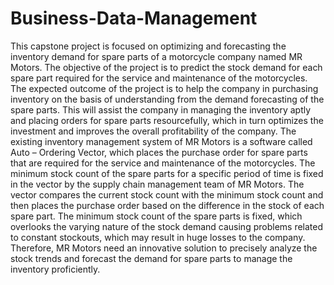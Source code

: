 # Business-Data-Management

This capstone project is focused on optimizing and forecasting the inventory demand for spare parts of a motorcycle company named MR Motors. The objective of the project is to
predict the stock demand for each spare part required for the service and maintenance of the motorcycles. The expected outcome of the project is to help the company in purchasing inventory on the basis of understanding from the demand forecasting of the spare parts. This will assist the company in managing the inventory aptly and placing orders for spare parts resourcefully, which in turn optimizes the investment and improves the overall profitability of the company. The existing inventory management system of MR Motors is a software called Auto – Ordering Vector, which places the purchase order for spare parts that are required for the service and maintenance of the motorcycles. The minimum stock count of the spare parts for a specific period of time is fixed in the vector by the supply chain management team of MR Motors. The vector compares the current stock count with the minimum stock count and then places the purchase order based on the difference in the stock of each spare part. The minimum stock count of the spare parts is fixed, which overlooks the varying nature of the stock demand causing problems related to constant stockouts, which may result in huge losses to the company. Therefore, MR Motors need an innovative solution to precisely analyze the stock trends and forecast the demand for spare parts to manage the inventory proficiently.
